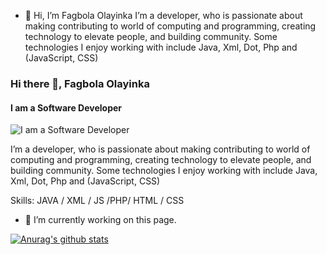 - 👋 Hi, I’m Fagbola Olayinka
I’m a developer, who is passionate about making contributing to world of computing and programming, creating technology to elevate people, and building community. Some technologies I enjoy working with include Java, Xml, Dot, Php and (JavaScript, CSS) 

### Hi there 👋, Fagbola Olayinka
#### I am a Software Developer 
![I am a Software Developer ](https://arturssmirnovs.github.io/github-profile-readme-generator/images/banner.png)

 I’m a developer, who is passionate about making contributing to world of computing and programming, creating technology to elevate people, and building community. Some technologies I enjoy working with include Java, Xml, Dot, Php and (JavaScript, CSS)


Skills: JAVA / XML / JS /PHP/ HTML / CSS

- 🔭 I’m currently working on this page. 





[![Anurag's github stats](https://github-readme-stats.vercel.app/api?username=Bboyexclusive)](https://github.com/anuraghazra/github-readme-stats)
